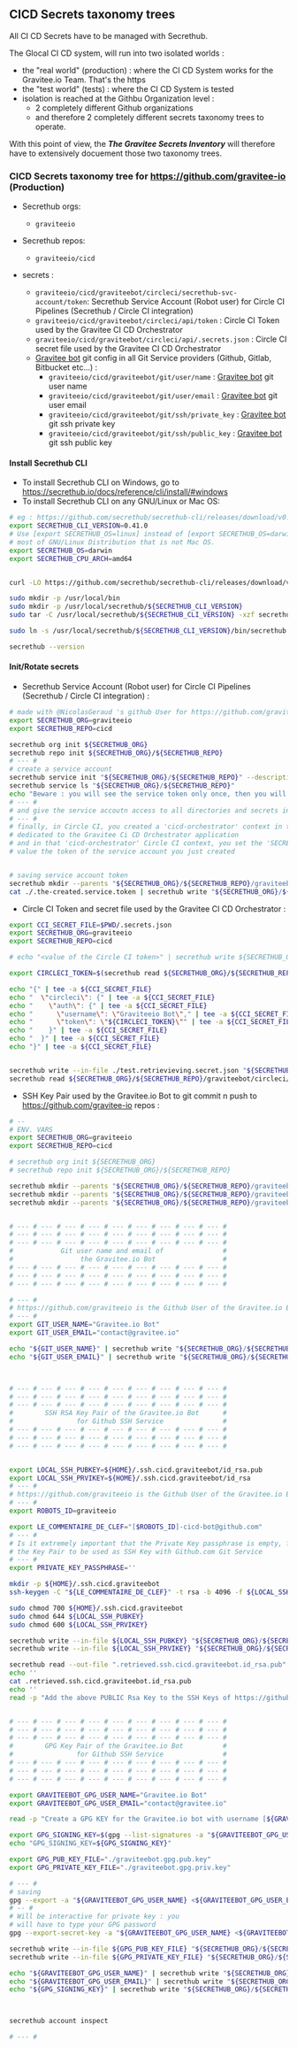 
## CICD Secrets taxonomy trees

All CI CD Secrets have to be managed with Secrethub.

The Glocal CI CD system, will run into two isolated worlds :
* the "real world" (production) : where the CI CD System works for the Gravitee.io Team. That's the https
* the "test world" (tests) : where the CI CD System is tested
* isolation is reached at the Githbu Organization level :
  * 2 completely different Github organizations
  * and therefore 2 completely different secrets taxonomy trees to operate.

With this point of view, the _**The Gravitee Secrets Inventory**_ will therefore have to extensively docuement those two taxonomy trees.

### CICD Secrets taxonomy tree for https://github.com/gravitee-io (Production)

* Secrethub orgs:
  * `graviteeio`
* Secrethub repos:
  * `graviteeio/cicd`

* secrets :
  * `graviteeio/cicd/graviteebot/circleci/secrethub-svc-account/token`: Secrethub Service Account (Robot user) for Circle CI Pipelines (Secrethub / Circle CI integration)
  * `graviteeio/cicd/graviteebot/circleci/api/token` : Circle CI Token used by the Gravitee CI CD Orchestrator
  * `graviteeio/cicd/graviteebot/circleci/api/.secrets.json` : Circle CI secret file used by the Gravitee CI CD Orchestrator
  * [Gravitee bot](https://github.com/graviteeio) git config in all Git Service providers (Github, Gitlab, Bitbucket etc...) :
    * `graviteeio/cicd/graviteebot/git/user/name` : [Gravitee bot](https://github.com/graviteeio) git user name
    * `graviteeio/cicd/graviteebot/git/user/email` : [Gravitee bot](https://github.com/graviteeio) git user email
    * `graviteeio/cicd/graviteebot/git/ssh/private_key` : [Gravitee bot](https://github.com/graviteeio) git ssh private key
    * `graviteeio/cicd/graviteebot/git/ssh/public_key` :  [Gravitee bot](https://github.com/graviteeio) git ssh public key


#### Install Secrethub CLI

* To install Secrethub CLI on Windows, go to https://secrethub.io/docs/reference/cli/install/#windows
* To install Secrethub CLI on any GNU/Linux or Mac OS:

```bash
# eg : https://github.com/secrethub/secrethub-cli/releases/download/v0.41.2/secrethub-v0.41.2-darwin-amd64.tar.gz
export SECRETHUB_CLI_VERSION=0.41.0
# Use [export SECRETHUB_OS=linux] instead of [export SECRETHUB_OS=darwin] for
# most of GNU/Linux Distribution that is not Mac OS.
export SECRETHUB_OS=darwin
export SECRETHUB_CPU_ARCH=amd64


curl -LO https://github.com/secrethub/secrethub-cli/releases/download/v${SECRETHUB_CLI_VERSION}/secrethub-v${SECRETHUB_CLI_VERSION}-${SECRETHUB_OS}-${SECRETHUB_CPU_ARCH}.tar.gz

sudo mkdir -p /usr/local/bin
sudo mkdir -p /usr/local/secrethub/${SECRETHUB_CLI_VERSION}
sudo tar -C /usr/local/secrethub/${SECRETHUB_CLI_VERSION} -xzf secrethub-v${SECRETHUB_CLI_VERSION}-${SECRETHUB_OS}-${SECRETHUB_CPU_ARCH}.tar.gz

sudo ln -s /usr/local/secrethub/${SECRETHUB_CLI_VERSION}/bin/secrethub /usr/local/bin/secrethub

secrethub --version
```

#### Init/Rotate secrets

* Secrethub Service Account (Robot user) for Circle CI Pipelines (Secrethub / Circle CI integration) :

```bash
# made with @NicolasGeraud 's github User for https://github.com/gravitee-io Github Org
export SECRETHUB_ORG=graviteeio
export SECRETHUB_REPO=cicd

secrethub org init ${SECRETHUB_ORG}
secrethub repo init ${SECRETHUB_ORG}/${SECRETHUB_REPO}
# --- #
# create a service account
secrethub service init "${SECRETHUB_ORG}/${SECRETHUB_REPO}" --description "Circle CI  Service Account for the [cicd-orchestrator] Cirlce CI context for the https://github.com/gravitee-io Organization" --permission read | tee ./.the-created.service.token
secrethub service ls "${SECRETHUB_ORG}/${SECRETHUB_REPO}"
echo "Beware : you will see the service token only once, then you will not ever be able to see it again, don'tloose it (or create another)"
# --- #
# and give the service accoutn access to all directories and secrets in the given repo, with the option :
# --- #
# finally, in Circle CI, you created a 'cicd-orchestrator' context in the [gravitee-io] organization
# dedicated to the Gravitee Ci CD Orchestrator application
# and in that 'cicd-orchestrator' Circle CI context, you set the 'SECRETHUB_CREDENTIAL' env. var. with
# value the token of the service account you just created


# saving service account token
secrethub mkdir --parents "${SECRETHUB_ORG}/${SECRETHUB_REPO}/graviteebot/circleci/secrethub-svc-account"
cat ./.the-created.service.token | secrethub write "${SECRETHUB_ORG}/${SECRETHUB_REPO}/graviteebot/circleci/secrethub-svc-account/token"
```

* Circle CI Token and secret file used by the Gravitee CI CD Orchestrator :

```bash
export CCI_SECRET_FILE=$PWD/.secrets.json
export SECRETHUB_ORG=graviteeio
export SECRETHUB_REPO=cicd

# echo "<value of the Circle CI token>" | secrethub write ${SECRETHUB_ORG}/${SECRETHUB_REPO}/graviteebot/circleci/api/token

export CIRCLECI_TOKEN=$(secrethub read ${SECRETHUB_ORG}/${SECRETHUB_REPO}/graviteebot/circleci/api/token)

echo "{" | tee -a ${CCI_SECRET_FILE}
echo "  \"circleci\": {" | tee -a ${CCI_SECRET_FILE}
echo "    \"auth\": {" | tee -a ${CCI_SECRET_FILE}
echo "      \"username\": \"Graviteeio Bot\"," | tee -a ${CCI_SECRET_FILE}
echo "      \"token\": \"${CIRCLECI_TOKEN}\"" | tee -a ${CCI_SECRET_FILE}
echo "    }" | tee -a ${CCI_SECRET_FILE}
echo "  }" | tee -a ${CCI_SECRET_FILE}
echo "}" | tee -a ${CCI_SECRET_FILE}


secrethub write --in-file ./test.retrievieving.secret.json "${SECRETHUB_ORG}/${SECRETHUB_REPO}/graviteebot/circleci/api/.secret.json"
secrethub read ${SECRETHUB_ORG}/${SECRETHUB_REPO}/graviteebot/circleci/api/token

```

* SSH Key Pair used by the Gravitee.io Bot to git commit n push to https://github.com/gravitee-io repos :

```bash
# --
# ENV. VARS
export SECRETHUB_ORG=graviteeio
export SECRETHUB_REPO=cicd

# secrethub org init ${SECRETHUB_ORG}
# secrethub repo init ${SECRETHUB_ORG}/${SECRETHUB_REPO}

secrethub mkdir --parents "${SECRETHUB_ORG}/${SECRETHUB_REPO}/graviteebot/git/user"
secrethub mkdir --parents "${SECRETHUB_ORG}/${SECRETHUB_REPO}/graviteebot/git/gpg"
secrethub mkdir --parents "${SECRETHUB_ORG}/${SECRETHUB_REPO}/graviteebot/git/ssh"


# --- # --- # --- # --- # --- # --- # --- # --- # --- #
# --- # --- # --- # --- # --- # --- # --- # --- # --- #
# --- # --- # --- # --- # --- # --- # --- # --- # --- #
#            Git user name and email of               #
#                 the Gravitee.io Bot                 #
# --- # --- # --- # --- # --- # --- # --- # --- # --- #
# --- # --- # --- # --- # --- # --- # --- # --- # --- #
# --- # --- # --- # --- # --- # --- # --- # --- # --- #

# --- #
# https://github.com/graviteeio is the Github User of the Gravitee.io Bot
# --- #
export GIT_USER_NAME="Gravitee.io Bot"
export GIT_USER_EMAIL="contact@gravitee.io"

echo "${GIT_USER_NAME}" | secrethub write "${SECRETHUB_ORG}/${SECRETHUB_REPO}/graviteebot/git/user/name"
echo "${GIT_USER_EMAIL}" | secrethub write "${SECRETHUB_ORG}/${SECRETHUB_REPO}/graviteebot/git/user/email"



# --- # --- # --- # --- # --- # --- # --- # --- # --- #
# --- # --- # --- # --- # --- # --- # --- # --- # --- #
# --- # --- # --- # --- # --- # --- # --- # --- # --- #
#        SSH RSA Key Pair of the Gravitee.io Bot      #
#                for Github SSH Service               #
# --- # --- # --- # --- # --- # --- # --- # --- # --- #
# --- # --- # --- # --- # --- # --- # --- # --- # --- #
# --- # --- # --- # --- # --- # --- # --- # --- # --- #


export LOCAL_SSH_PUBKEY=${HOME}/.ssh.cicd.graviteebot/id_rsa.pub
export LOCAL_SSH_PRVIKEY=${HOME}/.ssh.cicd.graviteebot/id_rsa
# --- #
# https://github.com/graviteeio is the Github User of the Gravitee.io Bot
# --- #
export ROBOTS_ID=graviteeio

export LE_COMMENTAIRE_DE_CLEF="[$ROBOTS_ID]-cicd-bot@github.com"
# --- #
# Is it extremely important that the Private Key passphrase is empty, for
# the Key Pair to be used as SSH Key with Github.com Git Service
# --- #
export PRIVATE_KEY_PASSPHRASE=''

mkdir -p ${HOME}/.ssh.cicd.graviteebot
ssh-keygen -C "${LE_COMMENTAIRE_DE_CLEF}" -t rsa -b 4096 -f ${LOCAL_SSH_PRVIKEY} -q -P "${PRIVATE_KEY_PASSPHRASE}"

sudo chmod 700 ${HOME}/.ssh.cicd.graviteebot
sudo chmod 644 ${LOCAL_SSH_PUBKEY}
sudo chmod 600 ${LOCAL_SSH_PRVIKEY}

secrethub write --in-file ${LOCAL_SSH_PUBKEY} "${SECRETHUB_ORG}/${SECRETHUB_REPO}/graviteebot/git/ssh/public_key"
secrethub write --in-file ${LOCAL_SSH_PRVIKEY} "${SECRETHUB_ORG}/${SECRETHUB_REPO}/graviteebot/git/ssh/private_key"

secrethub read --out-file ".retrieved.ssh.cicd.graviteebot.id_rsa.pub" "${SECRETHUB_ORG}/${SECRETHUB_REPO}/graviteebot/git/ssh/public_key"
echo ''
cat .retrieved.ssh.cicd.graviteebot.id_rsa.pub
echo ''
read -p "Add the above PUBLIC Rsa Key to the SSH Keys of https://github.com/graviteeio, the Github User of the Gravitee.io Bot, then hit the enter Key to proceed secrets initalization"


# --- # --- # --- # --- # --- # --- # --- # --- # --- #
# --- # --- # --- # --- # --- # --- # --- # --- # --- #
# --- # --- # --- # --- # --- # --- # --- # --- # --- #
#        GPG Key Pair of the Gravitee.io Bot          #
#                for Github SSH Service               #
# --- # --- # --- # --- # --- # --- # --- # --- # --- #
# --- # --- # --- # --- # --- # --- # --- # --- # --- #
# --- # --- # --- # --- # --- # --- # --- # --- # --- #

export GRAVITEEBOT_GPG_USER_NAME="Gravitee.io Bot"
export GRAVITEEBOT_GPG_USER_EMAIL="contact@gravitee.io"

read -p "Create a GPG KEY for the Gravitee.io bot with username [${GRAVITEEBOT_GPG_USER_NAME}] and email [${GRAVITEEBOT_GPG_USER_EMAIL}], then hit the enter Key to proceed secrets initalization"

export GPG_SIGNING_KEY=$(gpg --list-signatures -a "${GRAVITEEBOT_GPG_USER_NAME} <${GRAVITEEBOT_GPG_USER_EMAIL}>" | grep 'sig' | tail -n 1 | awk '{print $2}')
echo "GPG_SIGNING_KEY=${GPG_SIGNING_KEY}"

export GPG_PUB_KEY_FILE="./graviteebot.gpg.pub.key"
export GPG_PRIVATE_KEY_FILE="./graviteebot.gpg.priv.key"

# --- #
# saving
gpg --export -a "${GRAVITEEBOT_GPG_USER_NAME} <${GRAVITEEBOT_GPG_USER_EMAIL}>" | tee ${GPG_PUB_KEY_FILE}
# -- #
# Will be interactive for private key : you
# will have to type your GPG password
gpg --export-secret-key -a "${GRAVITEEBOT_GPG_USER_NAME} <${GRAVITEEBOT_GPG_USER_EMAIL}>" | tee ${GPG_PRIVATE_KEY_FILE}

secrethub write --in-file ${GPG_PUB_KEY_FILE} "${SECRETHUB_ORG}/${SECRETHUB_REPO}/graviteebot/git/gpg/pub_key"
secrethub write --in-file ${GPG_PRIVATE_KEY_FILE} "${SECRETHUB_ORG}/${SECRETHUB_REPO}/graviteebot/git/gpg/private_key"

echo "${GRAVITEEBOT_GPG_USER_NAME}" | secrethub write "${SECRETHUB_ORG}/${SECRETHUB_REPO}/graviteebot/git/gpg/user_name"
echo "${GRAVITEEBOT_GPG_USER_EMAIL}" | secrethub write "${SECRETHUB_ORG}/${SECRETHUB_REPO}/graviteebot/git/gpg/user_email"
echo "${GPG_SIGNING_KEY}" | secrethub write "${SECRETHUB_ORG}/${SECRETHUB_REPO}/graviteebot/git/gpg/signing_key"



secrethub account inspect

# --- #
```

